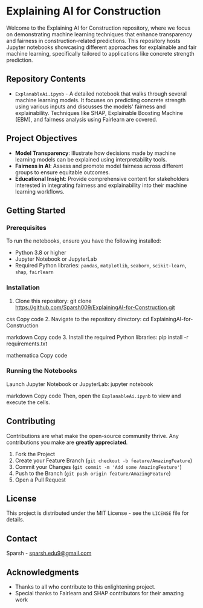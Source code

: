 # Explaining AI for Construction

Welcome to the Explaining AI for Construction repository, where we focus on demonstrating machine learning techniques that enhance transparency and fairness in construction-related predictions. This repository hosts Jupyter notebooks showcasing different approaches for explainable and fair machine learning, specifically tailored to applications like concrete strength prediction.

## Repository Contents

- `ExplanableAi.ipynb` - A detailed notebook that walks through several machine learning models. It focuses on predicting concrete strength using various inputs and discusses the models' fairness and explainability. Techniques like SHAP, Explainable Boosting Machine (EBM), and fairness analysis using Fairlearn are covered.

## Project Objectives

- **Model Transparency**: Illustrate how decisions made by machine learning models can be explained using interpretability tools.
- **Fairness in AI**: Assess and promote model fairness across different groups to ensure equitable outcomes.
- **Educational Insight**: Provide comprehensive content for stakeholders interested in integrating fairness and explainability into their machine learning workflows.

## Getting Started

### Prerequisites
To run the notebooks, ensure you have the following installed:
- Python 3.8 or higher
- Jupyter Notebook or JupyterLab
- Required Python libraries: `pandas`, `matplotlib`, `seaborn`, `scikit-learn`, `shap`, `fairlearn`

### Installation
1. Clone this repository:
git clone https://github.com/Sparsh009/ExplainingAI-for-Construction.git

css
Copy code
2. Navigate to the repository directory:
cd ExplainingAI-for-Construction

markdown
Copy code
3. Install the required Python libraries:
pip install -r requirements.txt

mathematica
Copy code

### Running the Notebooks
Launch Jupyter Notebook or JupyterLab:
jupyter notebook

markdown
Copy code
Then, open the `ExplanableAi.ipynb` to view and execute the cells.

## Contributing
Contributions are what make the open-source community thrive. Any contributions you make are **greatly appreciated**.

1. Fork the Project
2. Create your Feature Branch (`git checkout -b feature/AmazingFeature`)
3. Commit your Changes (`git commit -m 'Add some AmazingFeature'`)
4. Push to the Branch (`git push origin feature/AmazingFeature`)
5. Open a Pull Request

## License
This project is distributed under the MIT License - see the `LICENSE` file for details.

## Contact
Sparsh - [sparsh.edu9@gmail.com](mailto:sparsh.edu9@gmail.com)

## Acknowledgments
- Thanks to all who contribute to this enlightening project.
- Special thanks to Fairlearn and SHAP contributors for their amazing work 
